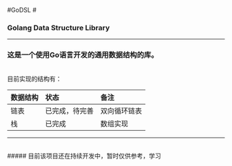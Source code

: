 #GoDSL #
### Golang Data Structure Library
-----
### 这是一个使用Go语言开发的通用数据结构的库。
<br />
目前实现的结构有：
<br />

| 数据结构 | 状态 | 备注 |
| :----- | :----- | :----- |
| 链表 | 已完成，待完善 | 双向循环链表 |
| 栈 | 已完成 | 数组实现 |
-----
<br />
##### 目前该项目还在持续开发中，暂时仅供参考，学习